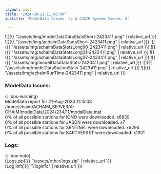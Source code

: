 ```yaml
---
layout: post
title: "2024-08-21 11:00:00"
subtitle: "ModelData Issues: 4; A-CHAIM System Issues: 0"

---
```


![]({{ "/assets/img/modelDataDataStatsShort-2423411.png" | relative_url }})
![]({{ "/assets/img/achaimDataStatsShort-2423411.png" | relative_url }})
![]({{ "/assets/img/achaimDataStatsLong00-2423411.png" | relative_url }})
![]({{ "/assets/img/achaimDataStatsLong01-2423411.png" | relative_url }})
![]({{ "/assets/img/achaimDataStatsLong02-2423411.png" | relative_url }})
![]({{ "/assets/img/modelDataDataStats-2423411.png" | relative_url }})
![]({{ "/assets/img/modelDataStationStats-2423411.png" | relative_url }})
![]({{ "/assets/img/achaimRunTime-2423411.png" | relative_url }})


### ModelData Issues:  
  
{: .box-warning}  
 ModelData report for 21-Aug-2024 11:15:08   
 /home/chaim/ACHAIM_SERVER/A-CHAIM/modelData/2024/234/11/modelData.mat   
 0% of all possible stations for IONO were downloaded. x6839   
 0% of all possible stations for JASON were downloaded. x7   
 0% of all possible stations for SENTINEL were downloaded. x6294   
 0% of all possible stations for KARTVERKET were downloaded. x1301   
  


### Logs:  
  
{: .box-note}  
[Logs.zip]({{ "/assets/other/logs.zip" | relative_url }})  
[Log Info]({{ "/logInfo" | relative_url }})  
